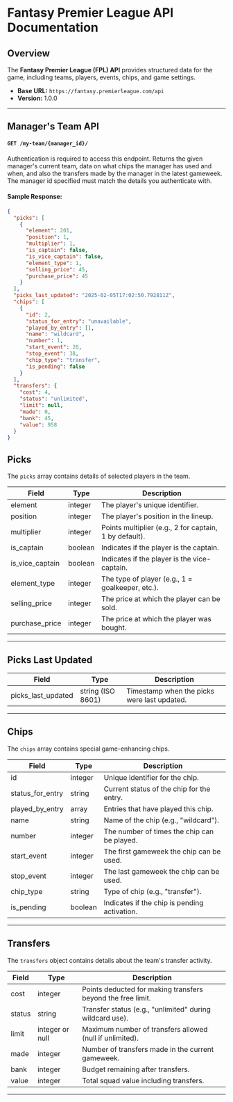 # Fantasy Premier League API Documentation

## Overview

The **Fantasy Premier League (FPL) API** provides structured data for the game, including teams, players, events, chips, and game settings.

- **Base URL:** `https://fantasy.premierleague.com/api`
- **Version:** 1.0.0

---

## **Manager's Team API**

#### `GET /my-team/{manager_id}/`

Authentication is required to access this endpoint. Returns the given manager's current team, data on what chips the manager has used and when, and also the transfers made by the manager in the latest gameweek. The manager id specified must match the details you authenticate with.

#### **Sample Response:**

```json
{
  "picks": [
    {
      "element": 201,
      "position": 1,
      "multiplier": 1,
      "is_captain": false,
      "is_vice_captain": false,
      "element_type": 1,
      "selling_price": 45,
      "purchase_price": 45
    }
  ],
  "picks_last_updated": "2025-02-05T17:02:50.792811Z",
  "chips": [
    {
      "id": 2,
      "status_for_entry": "unavailable",
      "played_by_entry": [],
      "name": "wildcard",
      "number": 1,
      "start_event": 20,
      "stop_event": 38,
      "chip_type": "transfer",
      "is_pending": false
    }
  ],
  "transfers": {
    "cost": 4,
    "status": "unlimited",
    "limit": null,
    "made": 0,
    "bank": 45,
    "value": 958
  }
}
```


## Picks  

The `picks` array contains details of selected players in the team.

| Field           | Type     | Description                                           |
|----------------|---------|-------------------------------------------------------|
| element        | integer | The player's unique identifier.                       |
| position       | integer | The player's position in the lineup.                  |
| multiplier     | integer | Points multiplier (e.g., 2 for captain, 1 by default). |
| is_captain     | boolean | Indicates if the player is the captain.               |
| is_vice_captain| boolean | Indicates if the player is the vice-captain.         |
| element_type   | integer | The type of player (e.g., 1 = goalkeeper, etc.).      |
| selling_price  | integer | The price at which the player can be sold.            |
| purchase_price | integer | The price at which the player was bought.             |

---

## Picks Last Updated  

| Field               | Type              | Description                                  |
|---------------------|------------------|----------------------------------------------|
| picks_last_updated  | string (ISO 8601) | Timestamp when the picks were last updated. |

---

## Chips  

The `chips` array contains special game-enhancing chips.

| Field             | Type      | Description                                      |
|------------------|----------|--------------------------------------------------|
| id              | integer  | Unique identifier for the chip.                  |
| status_for_entry| string   | Current status of the chip for the entry.        |
| played_by_entry | array    | Entries that have played this chip.              |
| name            | string   | Name of the chip (e.g., "wildcard").             |
| number          | integer  | The number of times the chip can be played.      |
| start_event     | integer  | The first gameweek the chip can be used.         |
| stop_event      | integer  | The last gameweek the chip can be used.          |
| chip_type       | string   | Type of chip (e.g., "transfer").                 |
| is_pending      | boolean  | Indicates if the chip is pending activation.     |

---

## Transfers  

The `transfers` object contains details about the team's transfer activity.

| Field   | Type    | Description                                                   |
|---------|--------|---------------------------------------------------------------|
| cost    | integer | Points deducted for making transfers beyond the free limit.  |
| status  | string  | Transfer status (e.g., "unlimited" during wildcard use).     |
| limit   | integer or null | Maximum number of transfers allowed (null if unlimited). |
| made    | integer | Number of transfers made in the current gameweek.            |
| bank    | integer | Budget remaining after transfers.                            |
| value   | integer | Total squad value including transfers.                       |

---

